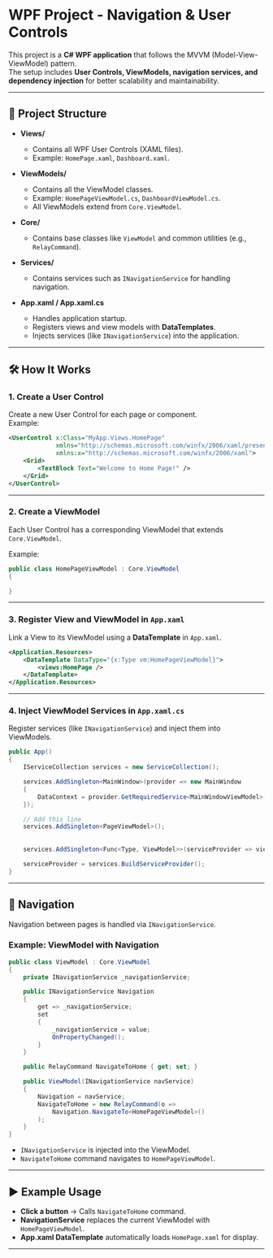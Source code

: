 # WPF Project - Navigation & User Controls

This project is a **C# WPF application** that follows the MVVM (Model-View-ViewModel) pattern.  
The setup includes **User Controls, ViewModels, navigation services, and dependency injection** for better scalability and maintainability.

---

## 📂 Project Structure

- **Views/**
  - Contains all WPF User Controls (XAML files).
  - Example: `HomePage.xaml`, `Dashboard.xaml`.

- **ViewModels/**
  - Contains all the ViewModel classes.
  - Example: `HomePageViewModel.cs`, `DashboardViewModel.cs`.
  - All ViewModels extend from `Core.ViewModel`.

- **Core/**
  - Contains base classes like `ViewModel` and common utilities (e.g., `RelayCommand`).

- **Services/**
  - Contains services such as `INavigationService` for handling navigation.

- **App.xaml / App.xaml.cs**
  - Handles application startup.
  - Registers views and view models with **DataTemplates**.
  - Injects services (like `INavigationService`) into the application.

---

## 🛠 How It Works

### 1. Create a User Control
Create a new User Control for each page or component.  
Example:
```xml
<UserControl x:Class="MyApp.Views.HomePage"
             xmlns="http://schemas.microsoft.com/winfx/2006/xaml/presentation"
             xmlns:x="http://schemas.microsoft.com/winfx/2006/xaml">
    <Grid>
        <TextBlock Text="Welcome to Home Page!" />
    </Grid>
</UserControl>
````

---

### 2. Create a ViewModel

Each User Control has a corresponding ViewModel that extends `Core.ViewModel`.

Example:

```csharp
public class HomePageViewModel : Core.ViewModel
{

}
```

---

### 3. Register View and ViewModel in `App.xaml`

Link a View to its ViewModel using a **DataTemplate** in `App.xaml`.

```xml
<Application.Resources>
    <DataTemplate DataType="{x:Type vm:HomePageViewModel}">
        <views:HomePage />
    </DataTemplate>
</Application.Resources>
```

---

### 4. Inject ViewModel Services in `App.xaml.cs`

Register services (like `INavigationService`) and inject them into ViewModels.

```csharp
public App()
{
    IServiceCollection services = new ServiceCollection();

    services.AddSingleton<MainWindow>(provider => new MainWindow
    {
        DataContext = provider.GetRequiredService<MainWindowViewModel>()
    });

    // Add this line
    services.AddSingleton<PageViewModel>();
   
 
    services.AddSingleton<Func<Type, ViewModel>>(serviceProvider => viewModelType => (ViewModel)serviceProvider.GetRequiredService(viewModelType));

    serviceProvider = services.BuildServiceProvider();
}
```

---

## 🔀 Navigation

Navigation between pages is handled via `INavigationService`.

### Example: ViewModel with Navigation

```csharp
public class ViewModel : Core.ViewModel
{
    private INavigationService _navigationService;

    public INavigationService Navigation
    {
        get => _navigationService;
        set
        {
            _navigationService = value;
            OnPropertyChanged();
        }
    }

    public RelayCommand NavigateToHome { get; set; }

    public ViewModel(INavigationService navService)
    {
        Navigation = navService;
        NavigateToHome = new RelayCommand(o =>
            Navigation.NavigateTo<HomePageViewModel>()
        );
    }
}
```

* `INavigationService` is injected into the ViewModel.
* `NavigateToHome` command navigates to `HomePageViewModel`.

---

## ▶️ Example Usage

* **Click a button** → Calls `NavigateToHome` command.
* **NavigationService** replaces the current ViewModel with `HomePageViewModel`.
* **App.xaml DataTemplate** automatically loads `HomePage.xaml` for display.

---
